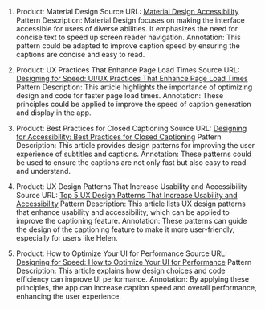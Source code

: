 1. Product: Material Design
   Source URL: [Material Design Accessibility](https://m2.material.io/design/usability/accessibility.html)
   Pattern Description: Material Design focuses on making the interface accessible for users of diverse abilities. It emphasizes the need for concise text to speed up screen reader navigation.
   Annotation: This pattern could be adapted to improve caption speed by ensuring the captions are concise and easy to read.

2. Product: UX Practices That Enhance Page Load Times
   Source URL: [Designing for Speed: UI/UX Practices That Enhance Page Load Times](https://www.whitelabeliq.com/designing-for-speed-ui-ux-practices-that-enhance-page-load-times/)
   Pattern Description: This article highlights the importance of optimizing design and code for faster page load times.
   Annotation: These principles could be applied to improve the speed of caption generation and display in the app.

3. Product: Best Practices for Closed Captioning
   Source URL: [Designing for Accessibility: Best Practices for Closed Captioning](https://www.smashingmagazine.com/2023/01/closed-captions-subtitles-ux/)
   Pattern Description: This article provides design patterns for improving the user experience of subtitles and captions.
   Annotation: These patterns could be used to ensure the captions are not only fast but also easy to read and understand.

4. Product: UX Design Patterns That Increase Usability and Accessibility
   Source URL: [Top 5 UX Design Patterns That Increase Usability and Accessibility](https://www.bluebeaconcreative.com/accessible-bits/top-5-ux-design-patterns-that-increase-usability-and-accessibility-in-your-designs/)
   Pattern Description: This article lists UX design patterns that enhance usability and accessibility, which can be applied to improve the captioning feature.
   Annotation: These patterns can guide the design of the captioning feature to make it more user-friendly, especially for users like Helen.

5. Product: How to Optimize Your UI for Performance
   Source URL: [Designing for Speed: How to Optimize Your UI for Performance](https://medium.com/@himalsamaranayake.3/designing-for-speed-how-to-optimize-your-ui-for-performance-a6a7a52e08b4)
   Pattern Description: This article explains how design choices and code efficiency can improve UI performance.
   Annotation: By applying these principles, the app can increase caption speed and overall performance, enhancing the user experience.